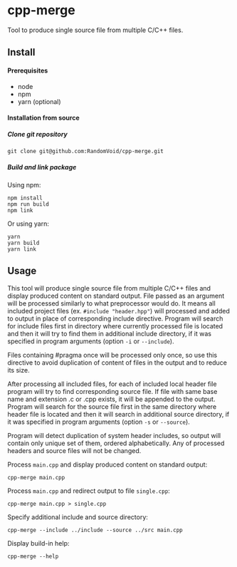 # cpp-merge
Tool to produce single source file from multiple C/C++ files.

## Install
#### Prerequisites
* node
* npm
* yarn (optional)

#### Installation from source
##### Clone git repository
```
git clone git@github.com:RandomVoid/cpp-merge.git
```

##### Build and link package
Using npm:
```
npm install
npm run build
npm link
```

Or using yarn:
```
yarn
yarn build
yarn link
```

## Usage
This tool will produce single source file from multiple C/C++ files and display produced content on standard output.
File passed as an argument will be processed similarly to what preprocessor would do. It means all included project
files (ex. `#include "header.hpp"`) will processed and added to output in place of corresponding include directive.
Program will search for include files first in directory where currently processed file is located and then it will
try to find them in additional include directory, if it was specified in program arguments (option `-i` or `--include`).

Files containing #pragma once will be processed only once, so use this directive to avoid duplication of content of
files in the output and to reduce its size.

After processing all included files, for each of included local header file program will try to find corresponding
source file. If file with same base name and extension .c or .cpp exists, it will be appended to the output. Program 
will search for the source file first in the same directory where header file is located and then it will search in 
additional source directory, if it was specified in program arguments (option `-s` or `--source`).

Program will detect duplication of system header includes, so output will contain only unique set of them, ordered
alphabetically. Any of processed headers and source files will not be changed.

Process `main.cpp` and display produced content on standard output:
```
cpp-merge main.cpp
```

Process `main.cpp` and redirect output to file `single.cpp`:
```
cpp-merge main.cpp > single.cpp
```

Specify additional include and source directory:
```
cpp-merge --include ../include --source ../src main.cpp
``` 

Display build-in help:
```
cpp-merge --help
```
